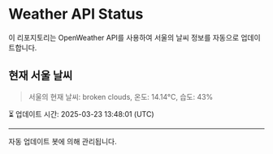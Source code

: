 
# Weather API Status

이 리포지토리는 OpenWeather API를 사용하여 서울의 날씨 정보를 자동으로 업데이트합니다.

## 현재 서울 날씨
> 서울의 현재 날씨: broken clouds, 온도: 14.14°C, 습도: 43%

⏳ 업데이트 시간: 2025-03-23 13:48:01 (UTC)

---
자동 업데이트 봇에 의해 관리됩니다.
